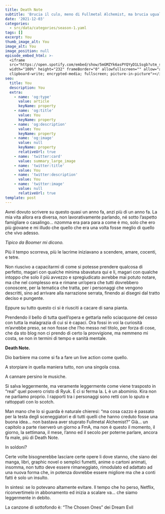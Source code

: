 ```yaml
---
title: Death Note
subtitle: 'Brucia il culo, meno di Fullmetal Alchemist, ma brucia ugualmente.'
date: '2021-12-03'
categories:
  - src/data/categories/season-1.yaml
tags: []
excerpt: You
thumb_image_alt: You
image_alt: You
image_position: null
episode_embed_html: >-
  <iframe
  src="https://open.spotify.com/embed/show/5mGMZYk6asPYQYyD1LSsgb?utm_source=generator"
  width="100%" height="232" frameBorder="0" allowfullscreen="" allow="autoplay;
  clipboard-write; encrypted-media; fullscreen; picture-in-picture"></iframe>
seo:
  title: You
  description: You
  extra:
    - name: 'og:type'
      value: article
      keyName: property
    - name: 'og:title'
      value: You
      keyName: property
    - name: 'og:description'
      value: You
      keyName: property
    - name: 'og:image'
      value: null
      keyName: property
      relativeUrl: true
    - name: 'twitter:card'
      value: summary_large_image
    - name: 'twitter:title'
      value: You
    - name: 'twitter:description'
      value: You
    - name: 'twitter:image'
      value: null
      relativeUrl: true
template: post
---
```

Avrei dovuto scrivere su questo quasi un anno fa, anzi più di un anno fa. La mia vita allora era diversa, non lavorativamente parlando, né sotto l’aspetto famigliare o casalingo… nzomma era para para a come è mo, solo che ero più giovane e mi illudo che quello che era una volta fosse meglio di quello che vivo adesso.

*Tipico da Boomer mi dicono.*

Più il tempo scorreva, più le lacrime iniziavano a scendere, amare, cocenti, e tetre.

Non riuscivo a capacitarmi di come si potesse prendere qualcosa di perfetto, magari con qualche minima sbavatura qui e li, magari con qualche intoppo che solo il più avvezzo e spregiudicato avrebbe mai potuto notare, ma che nel complesso era e rimane un’opera che tutti dovrebbero conoscere, per la tematica che tratta, per i personaggi che vengono descritti, sino ad arrivare alla narrazione serrata, finendo ai disegni dal tratto deciso e pungente.

Eppure su tutto questo ci si è riusciti a cacare di sana pianta.

Prendendo il bello di tutta quell’opera e gettarla nello sciacquone del cesso con tutta la malagrazia di cui si è capaci.
Ora fossi in voi la curiosità m’avrebbe preso, se non fosse che l’ho messo nel titolo, per forza di cose, che da sto blog non ci prendo di certo la provvigione, ma nemmeno mi costa, se non in termini di tempo e sanità mentale.

**Death Note.**

Dio barbiere ma come si fa a fare un live action come quello. 

A storpiare in quella maniera tutto, non una singola cosa. 

A cannare persino le musiche.

Si salva leggermente, ma veramente leggermente come viene trasposto in “real” quel povero cristo di Ryuk. E ci si ferma la.
L è un abominio.
Kira non ne parliamo proprio.
I rapporti tra i personaggi sono retti con lo sputo e rattoppati con lo scotch.

Man mano che lo si guarda è naturale chieresi:
“ma cosa cazzo è passato per la testa degli sceneggiatori e di tutti quelli che hanno creduto fosse una buona idea… non bastava aver stuprato Fullmetal Alchemist?”
Già… un capitolo a parte riserverò un giorno a FmA, ma non è questo il momento, il giorno, la settimana, il mese, l’anno ed il secolo per poterne parlare, ancora fa male, più di Death Note.

In soldoni?

Certe volte bisognerebbe lasciare certe opere li dove stanno, che siano dei manga, libri, graphic novel o semplici fumetti, anime o cartoni animati, insomma, non tutto deve essere rimaneggiato, rimodulato ed adattato ad una nuova forma che, in potenza dovrebbe essere migliore ma che a conti fatti è solo un insulto. 

In sintesi: se lo potevano altamente evitare. Il tempo che ho perso, Netflix, riconvertimelo in abbonamento ed inizia a scalare va… che siamo leggermente in debito.

La canzone di sottofondo è: “The Chosen Ones” dei Dream Evil
